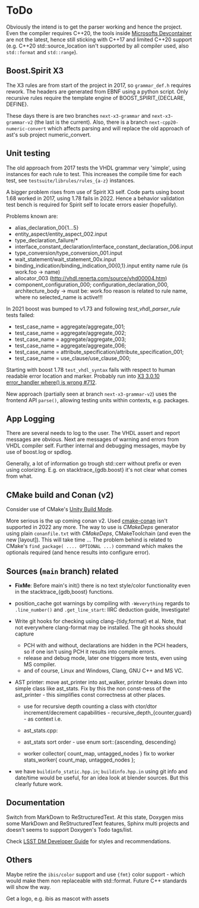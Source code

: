 ToDo
====

Obviously the intend is to get the parser working and hence the project. Even the compiler requires
C++20, the tools inside [Microsofts Devcontainer](https://github.com/Microsoft/vscode-dev-containers)
are not the latest, hence still sticking with C++17 and limited C++20 support (e.g. C++20
std::source_location isn't supported by all compiler used, also `std::format` and `std::range`).

## Boost.Spirit X3

The X3 rules are from start of the project in 2017, so `grammar_def.h` requires
rework. The headers are generated from EBNF using a python script. Only recursive
rules require the template engine of BOOST_SPIRIT_{DECLARE, DEFINE}.

These days there is are two branches `next-x3-grammar` and `next-x3-grammar-v2` (the last is the
current). Also, there is a branch `next-cpp20-numeric-convert` which affects parsing and will
replace the old approach of ast's sub project numeric_convert.

## Unit testing

The old approach from 2017 tests the VHDL grammar very 'simple', using instances for each rule to
test. This increases the compile time for each test, see `testsuite/librules/rules_{a-z}` instances.

A bigger problem rises from use of Spirit X3 self. Code parts using boost 1.68 worked in 2017, using
1.78 fails in 2022. Hence a behavior validation test bench is required for Spirit self to locate
errors easier (hopefully).

Problems known are:

  - alias_declaration_00{1...5}
  - entity_aspect/entity_aspect_002.input
  - type_declaration_failure/*
  - interface_constant_declaration/interface_constant_declaration_006.input
  - type_conversion/type_conversion_001.input
  - wait_statement/wait_statement_00x.input
  - binding_indication/binding_indication_00{0,1}.input entity name rule
    (is work.foo -> name)
  - allocator_003 (http://vhdl.renerta.com/source/vhd00004.htm)
  - component_configuration_000; configuration_declaration_000,
    architecture_body -> must be: work.foo
    reason is related to rule name, where no selected_name is active!!!

In 2021 boost was bumped to v1.73 and following *test_vhdl_parser_rule* tests failed:

  - test_case_name = aggregate/aggregate_001;
  - test_case_name = aggregate/aggregate_002;
  - test_case_name = aggregate/aggregate_003;
  - test_case_name = aggregate/aggregate_006;
  - test_case_name = attribute_specification/attribute_specification_001;
  - test_case_name = use_clause/use_clause_000;

Starting with boost 1.78 `test_vhdl_syntax` fails with respect to human readable error location and
marker. Probably run into [X3 3.0.10 error_handler where() is wrong #712](
https://github.com/boostorg/spirit/issues/712).

New approach (partially seen at branch `next-x3-grammar-v2`) uses the frontend API `parse()`,
allowing testing units within contexts, e.g. packages.

## App Logging

There are several needs to log to the user. The VHDL assert and report messages are obvious. Next
are messages of warning and errors from VHDL compiler self. Further internal and debugging messages,
maybe by use of boost.log or spdlog.

Generally, a lot of information go trough std::cerr without prefix or even using colorizing. E.g. on
stacktrace_{gdb.boost} it's not clear what comes from what.

## CMake build and Conan (v2)

Consider use of CMake's [Unity Build Mode](https://cmake.org/cmake/help/latest/prop_tgt/UNITY_BUILD_MODE.html#prop_tgt:UNITY_BUILD_MODE).

More serious is the up coming conan v2. Used [cmake-conan](https://github.com/conan-io/cmake-conan)
isn't supported in 2022 any more. The way to use is *CMakeDeps* generator using  plain
`conanfile.txt` with *CMakeDeps*, CMakeToolchain (and even the new [layout]). This will take
time ... The problem behind is related to CMake's `find_package( .... OPTIONAL ...)` command which
makes the optionals required (and hence results into configure error).

## Sources (`main` branch) related

- **FixMe**: Before main's init() there is no text style/color functionality even in the
  stacktrace_{gdb,boost} functions.

- position_cache got warnings by compiling with `-Weverything`
  regards to `.line_number()` and `.get_line_start`: IIRC deduction guide, Investigate!

- Write git hooks for checking using clang-{tidy,format} et al. Note, that not
  everywhere clang-format may be installed. The git hooks should capture
  - PCH with and without, declarations are hidden in the PCH headers, so if one isn't using
    PCH it results into compile errors.
  - release and debug mode, later one triggers more tests, even using MS compiler.
  - and of course, Linux and Windows, Clang, GNU C++ and MS VC.

- AST printer: move ast_printer into ast_walker, printer breaks down into simple class
  like ast_stats. Fix by this the non const-ness of the ast_printer - this simplifies const
  correctness at other places.

  - use for recursive depth counting a class with ctor/dtor increment/decrement
    capabilities - recursive_depth_{counter,guard} - as context i.e.

  -  ast_stats.cpp:
    - ast_stats sort order - use enum sort::{ascending, descending}
    - worker collector{ count_map, untagged_nodes } fix to
      worker stats_worker{ count_map, untagged_nodes };

- we have `buildinfo_static.hpp.in`; `buildinfo.hpp.in` using git info and date/time
  would be useful, for an idea look at blender sources. But this clearly future work.

## Documentation

Switch from MarkDown to ReStructuredText. At this state, Doxygen miss some MarkDown
and ReStructuredText features, Sphinx multi projects and doesn't seems to support
Doxygen's Todo tags/list.

Check [LSST DM Developer Guide](https://developer.lsst.io/index.html) for styles
and recommendations.

## Others

Maybe retire the `ibis/color` support and use `{fmt}` color support - which would make them non
replaceable with std::format. Future C++ standards will show the way.

Get a logo, e.g. ibis as mascot with assets

